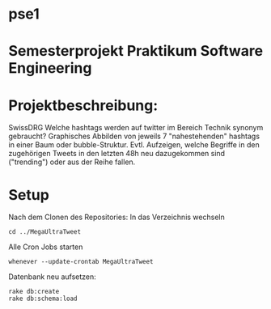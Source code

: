 # pse1
Semesterprojekt Praktikum Software Engineering
==============================================
# Projektbeschreibung:
SwissDRG
Welche hashtags werden auf twitter im Bereich Technik synonym gebraucht?
Graphisches Abbilden von jeweils 7 "nahestehenden" hashtags in einer Baum oder bubble-Struktur.
Evtl. Aufzeigen, welche Begriffe in den zugehörigen Tweets in den letzten 48h neu dazugekommen
sind ("trending") oder aus der Reihe fallen.

# Setup
Nach dem Clonen des Repositories:
In das Verzeichnis wechseln
```
cd ../MegaUltraTweet
```
Alle Cron Jobs starten
```
whenever --update-crontab MegaUltraTweet
```
Datenbank neu aufsetzen:
```
rake db:create
rake db:schema:load
```
